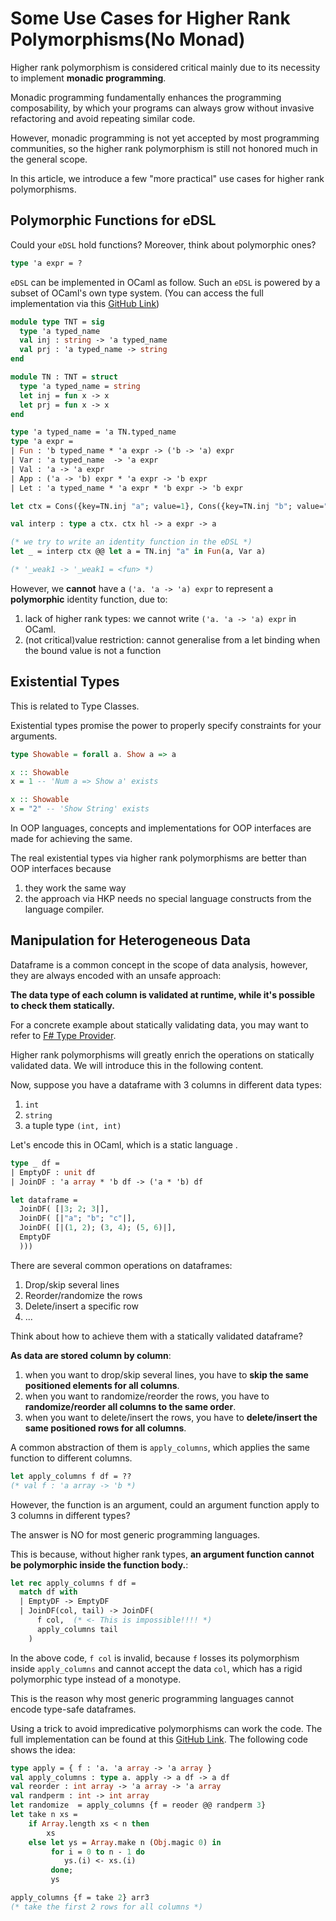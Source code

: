 # Some Use Cases for Higher Rank Polymorphisms(No Monad)

Higher rank polymorphism is considered critical mainly due to its necessity to
implement **monadic programming**.

Monadic programming fundamentally enhances the programming composability,
by which your programs can always grow without invasive refactoring and
avoid repeating similar code.

However, monadic programming is not yet accepted by most programming communities,
so the higher rank polymorphism is still not honored much in the general scope.

In this article, we introduce a few "more practical" use cases for higher rank polymorphisms.

## Polymorphic Functions for eDSL


Could your `eDSL` hold functions? Moreover, think about polymorphic ones?

```ocaml
type 'a expr = ?
```

`eDSL` can be implemented in OCaml as follow. Such an `eDSL` is powered by a subset of OCaml's own type system. (You can access the full implementation via this [GitHub Link](https://gist.github.com/thautwarm/080795ebc7d1c26d1e7f103ceb1ec1ca))

```ocaml
module type TNT = sig
  type 'a typed_name
  val inj : string -> 'a typed_name
  val prj : 'a typed_name -> string
end

module TN : TNT = struct
  type 'a typed_name = string
  let inj = fun x -> x
  let prj = fun x -> x
end

type 'a typed_name = 'a TN.typed_name
type 'a expr =
| Fun : 'b typed_name * 'a expr -> ('b -> 'a) expr
| Var : 'a typed_name  -> 'a expr
| Val : 'a -> 'a expr
| App : ('a -> 'b) expr * 'a expr -> 'b expr
| Let : 'a typed_name * 'a expr * 'b expr -> 'b expr

let ctx = Cons({key=TN.inj "a"; value=1}, Cons({key=TN.inj "b"; value="3"}, Nil))

val interp : type a ctx. ctx hl -> a expr -> a

(* we try to write an identity function in the eDSL *)
let _ = interp ctx @@ let a = TN.inj "a" in Fun(a, Var a)

(* '_weak1 -> '_weak1 = <fun> *)
```

However, we **cannot** have a `('a. 'a -> 'a) expr` to represent a **polymorphic** identity function,
due to:

1. lack of higher rank types: we cannot write `('a. 'a -> 'a) expr` in OCaml.
2. (not critical)value restriction: cannot generalise from a let binding when the bound value is not a function

## Existential Types

This is related to Type Classes.

Existential types promise the power to properly specify constraints for your arguments.

```haskell
type Showable = forall a. Show a => a

x :: Showable
x = 1 -- 'Num a => Show a' exists

x :: Showable
x = "2" -- 'Show String' exists
```

In OOP languages, concepts and implementations for OOP interfaces are made for achieving the same.

The real existential types via higher rank polymorphisms are better than OOP interfaces because

1. they work the same way
2. the approach via HKP needs no special language constructs from the language compiler.

## Manipulation for Heterogeneous Data

Dataframe is a common concept in the scope of data analysis, however, they are always encoded with an unsafe approach:

**The data type of each column is validated at runtime, while it's possible to check them statically.**

For a concrete example about statically validating data, you may want to refer to [F# Type Provider](https://docs.microsoft.com/en-us/dotnet/fsharp/tutorials/type-providers/).

Higher rank polymorphisms will greatly enrich the operations on statically validated data. We will introduce this in the following content.

Now, suppose you have a dataframe with 3 columns in different data types: 
1. `int`
2. `string`
3. a tuple type `(int, int)`

Let's encode this in OCaml, which is a static language .

```ocaml
type _ df =
| EmptyDF : unit df
| JoinDF : 'a array * 'b df -> ('a * 'b) df

let dataframe =
  JoinDF( [|3; 2; 3|],
  JoinDF( [|"a"; "b"; "c"|],
  JoinDF( [|(1, 2); (3, 4); (5, 6)|],
  EmptyDF
  )))
```

There are several common operations on dataframes:

1. Drop/skip several lines
2. Reorder/randomize the rows
3. Delete/insert a specific row
4. ...

Think about how to achieve them with a statically validated dataframe?


**As data are stored column by column**:
1. when you want to drop/skip several lines, you have to **skip the same positioned elements for all columns**.
2. when you want to randomize/reorder the rows, you have to **randomize/reorder all columns to the same order**.
3. when you want to delete/insert the rows, you have to **delete/insert the same positioned rows for all columns**.

A common abstraction of them is `apply_columns`, which applies the same function to different columns.

```ocaml
let apply_columns f df = ??
(* val f : 'a array -> 'b *)
```

However, the function is an argument, could an argument function apply to 3 columns in different types? 

The answer is NO for most generic programming languages.

This is because, without higher rank types, **an argument function cannot be polymorphic inside the function body.**:

```ocaml
let rec apply_columns f df =
  match df with
  | EmptyDF -> EmptyDF
  | JoinDF(col, tail) -> JoinDF(
      f col,  (* <- This is impossible!!!! *)
      apply_columns tail
    )
```

In the above code, `f col` is invalid, because `f` losses its polymorphism inside `apply_columns` and cannot accept the data `col`, which has a rigid polymorphic type instead of a monotype.

This is the reason why most generic programming languages cannot encode type-safe dataframes.

Using a trick to avoid impredicative polymorphisms can work the code. The full implementation can be found at this [GitHub Link](https://gist.github.com/thautwarm/01ab69d4ae2420cd4ec6b7cb7607d425). The following code shows the idea:

```ocaml
type apply = { f : 'a. 'a array -> 'a array }
val apply_columns : type a. apply -> a df -> a df
val reorder : int array -> 'a array -> 'a array
val randperm : int -> int array
let randomize  = apply_columns {f = reoder @@ randperm 3}
let take n xs =
    if Array.length xs < n then
        xs
    else let ys = Array.make n (Obj.magic 0) in
         for i = 0 to n - 1 do
            ys.(i) <- xs.(i)
         done;
         ys

apply_columns {f = take 2} arr3
(* take the first 2 rows for all columns *)
```